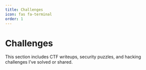 ```yaml
---
title: Challenges
icon: fas fa-terminal
order: 1
---
```


# Challenges

This section includes CTF writeups, security puzzles, and hacking challenges I’ve solved or shared.
